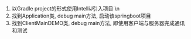 1. 以Gradle project的形式使用IntelliJ引入项目 \n
2. 找到Application类, debug main方法, 启动该springboot项目
3. 找到ClientMainDEMO类, debug main方法, 即使用客户端与服务器完成通讯和测试
